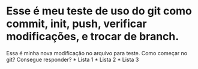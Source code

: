 # Esse é meu teste de uso do git como commit, init, push, verificar modificações, e trocar de branch.
Essa é minha nova modificação no arquivo para teste.
    Como começar no git? Consegue responder?
    * Lista 1
    * Lista 2
    * Lista 3
